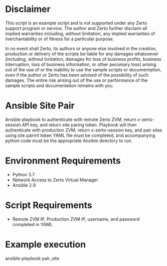 # Disclaimer
This script is an example script and is not supported under any Zerto support program or service. The author and Zerto further disclaim all implied warranties including, without
limitation, any implied warranties of merchantability or of fitness for a particular purpose.

In no event shall Zerto, its authors or anyone else involved in the creation, production or delivery of the scripts be liable for any damages whatsoever (including, without 
limitation, damages for loss of business profits, business interruption, loss of business information, or other pecuniary loss) arising out of the use of or the inability to use
the sample scripts or documentation, even if the author or Zerto has been advised of the possibility of such damages. The entire risk arising out of the use or performance of 
the sample scripts and documentation remains with you.

# Ansible Site Pair
Ansible playbook to authenticate with remote Zerto ZVM, return x-zerto-session API key, and return site paring token. Playbook will then authenticate with production ZVM, return
x-zerto-session key, and pair sites using site pairint token YAML file must be completed, and accompanying python code must be the appropriate Ansible directory to run. 

# Environment Requirements 
- Python 3.7 
- Network Access to Zerto Virtual Manager 
- Ansible 2.9 

# Script Requirements
- Remote ZVM IP, Production ZVM IP, username, and password completed in YAML


# Example execution 
ansible-playbook pair_site
